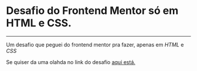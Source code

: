 # Desafio do Frontend Mentor só em HTML e CSS.
----

<p> Um desafio que peguei do frontend mentor pra fazer, apenas em <i>HTML</i> e <i>CSS</i> </p>

Se quiser da uma olahda no link do desafio [aqui está.](https://www.frontendmentor.io/challenges/single-price-grid-component-5ce41129d0ff452fec5abbbc)
